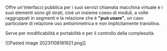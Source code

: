Offre un'interfacci pubblica per i suoi servizi chiamata macchina virtuale e i suoi elementi sono gli strati, cioè un insieme coeso di moduli, a volte raggruppati in segmenti e la relazione che è **"può usare"**, un caso particolare di relazione uso antisimmetrica e non implicitamente transitiva.

Serve per modificabilità e portabilità e per il controllo della complessità.

![[Pasted image 20231108181921.png]]
